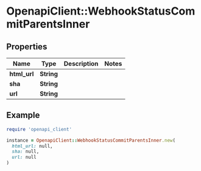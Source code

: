 # OpenapiClient::WebhookStatusCommitParentsInner

## Properties

| Name | Type | Description | Notes |
| ---- | ---- | ----------- | ----- |
| **html_url** | **String** |  |  |
| **sha** | **String** |  |  |
| **url** | **String** |  |  |

## Example

```ruby
require 'openapi_client'

instance = OpenapiClient::WebhookStatusCommitParentsInner.new(
  html_url: null,
  sha: null,
  url: null
)
```

